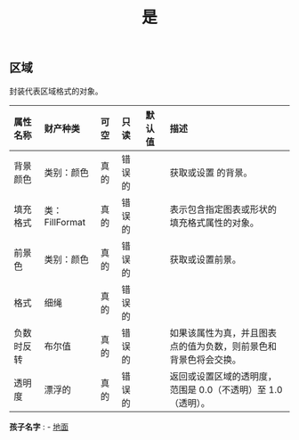 ﻿---
title: 是
second_title: Aspose.Cells Cloud Documen
type: docs
url: /zh/specification/model/area/
description: Aspose.Cells 云模型规范：区域。轻松处理 Excel 和其他电子表格文档，具有打开、生成、编辑、拆分、合并、比较和转换等功能
kwords: Excel, Office, 电子表格, Cloud REST API, 区域
weight: 50
---
## **区域**

封装代表区域格式的对象。

|属性名称|财产种类|可空|只读|默认值|描述|
|:- |:- |:- |:- |:- |:- |
|背景颜色|类别：颜色|真的|错误的||获取或设置 的背景。|
|填充格式|类：FillFormat|真的|错误的||表示包含指定图表或形状的填充格式属性的对象。|
|前景色|类别：颜色|真的|错误的||获取或设置前景。|
|格式|细绳|真的|错误的|||
|负数时反转|布尔值|真的|错误的||如果该属性为真，并且图表点的值为负数，则前景色和背景色将会交换。|
|透明度|漂浮的|真的|错误的||返回或设置区域的透明度，范围是 0.0（不透明）至 1.0（透明）。|

**孩子名字** : 
	-  [地面](floor) 
